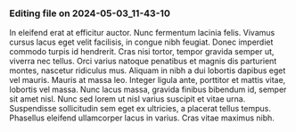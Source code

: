

### Editing file on 2024-05-03_11-43-10

In eleifend erat at efficitur auctor. Nunc fermentum lacinia felis. Vivamus cursus lacus eget velit facilisis, in congue nibh feugiat. Donec imperdiet commodo turpis id hendrerit. Cras nisi tortor, tempor gravida semper ut, viverra nec tellus. Orci varius natoque penatibus et magnis dis parturient montes, nascetur ridiculus mus. Aliquam in nibh a dui lobortis dapibus eget vel mauris. Mauris at massa leo. Integer ligula ante, porttitor et mattis vitae, lobortis vel massa. Nunc lacus massa, gravida finibus bibendum id, semper sit amet nisl. Nunc sed lorem ut nisl varius suscipit et vitae urna. Suspendisse sollicitudin sem eget ex ultricies, a placerat tellus tempus. Phasellus eleifend ullamcorper lacus in varius. Cras vitae maximus nibh.


